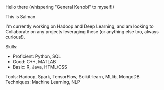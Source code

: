 Hello there (whispering "General Kenobi" to myself!)

This is Salman.

I'm currently working on Hadoop and Deep Learning, and am looking to Collaborate on any projects leveraging these (or anything else too, always curious!).

Skills:

- Proficient: Python, SQL
- Good: C++, MATLAB
- Basic: R, Java, HTML/CSS

Tools: Hadoop, Spark, TensorFlow, Scikit-learn, MLlib, MongoDB
Techniques: Machine Learning, NLP

<!--
**pathankhansalman/pathankhansalman** is a ✨ _special_ ✨ repository because its `README.md` (this file) appears on your GitHub profile.

Here are some ideas to get you started:

- 🔭 I’m currently working on ...
- 🌱 I’m currently learning ...
- 👯 I’m looking to collaborate on ...
- 🤔 I’m looking for help with ...
- 💬 Ask me about ...
- 📫 How to reach me: ...
- 😄 Pronouns: ...
- ⚡ Fun fact: ...
-->
